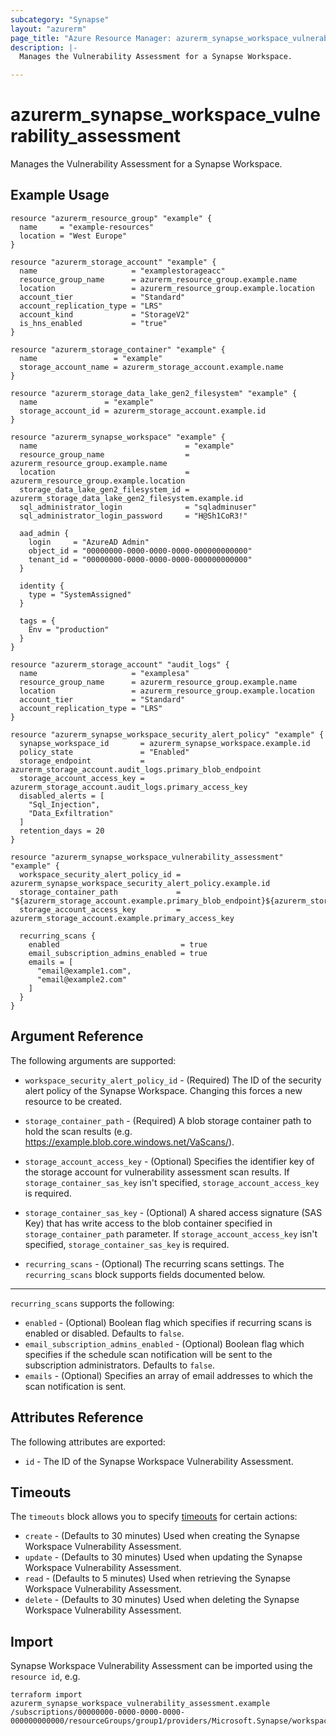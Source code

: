 ```yaml
---
subcategory: "Synapse"
layout: "azurerm"
page_title: "Azure Resource Manager: azurerm_synapse_workspace_vulnerability_assessment"
description: |-
  Manages the Vulnerability Assessment for a Synapse Workspace.

---
```


# azurerm_synapse_workspace_vulnerability_assessment

Manages the Vulnerability Assessment for a Synapse Workspace.

## Example Usage

```hcl
resource "azurerm_resource_group" "example" {
  name     = "example-resources"
  location = "West Europe"
}

resource "azurerm_storage_account" "example" {
  name                     = "examplestorageacc"
  resource_group_name      = azurerm_resource_group.example.name
  location                 = azurerm_resource_group.example.location
  account_tier             = "Standard"
  account_replication_type = "LRS"
  account_kind             = "StorageV2"
  is_hns_enabled           = "true"
}

resource "azurerm_storage_container" "example" {
  name                 = "example"
  storage_account_name = azurerm_storage_account.example.name
}

resource "azurerm_storage_data_lake_gen2_filesystem" "example" {
  name               = "example"
  storage_account_id = azurerm_storage_account.example.id
}

resource "azurerm_synapse_workspace" "example" {
  name                                 = "example"
  resource_group_name                  = azurerm_resource_group.example.name
  location                             = azurerm_resource_group.example.location
  storage_data_lake_gen2_filesystem_id = azurerm_storage_data_lake_gen2_filesystem.example.id
  sql_administrator_login              = "sqladminuser"
  sql_administrator_login_password     = "H@Sh1CoR3!"

  aad_admin {
    login     = "AzureAD Admin"
    object_id = "00000000-0000-0000-0000-000000000000"
    tenant_id = "00000000-0000-0000-0000-000000000000"
  }

  identity {
    type = "SystemAssigned"
  }

  tags = {
    Env = "production"
  }
}

resource "azurerm_storage_account" "audit_logs" {
  name                     = "examplesa"
  resource_group_name      = azurerm_resource_group.example.name
  location                 = azurerm_resource_group.example.location
  account_tier             = "Standard"
  account_replication_type = "LRS"
}

resource "azurerm_synapse_workspace_security_alert_policy" "example" {
  synapse_workspace_id       = azurerm_synapse_workspace.example.id
  policy_state               = "Enabled"
  storage_endpoint           = azurerm_storage_account.audit_logs.primary_blob_endpoint
  storage_account_access_key = azurerm_storage_account.audit_logs.primary_access_key
  disabled_alerts = [
    "Sql_Injection",
    "Data_Exfiltration"
  ]
  retention_days = 20
}

resource "azurerm_synapse_workspace_vulnerability_assessment" "example" {
  workspace_security_alert_policy_id = azurerm_synapse_workspace_security_alert_policy.example.id
  storage_container_path             = "${azurerm_storage_account.example.primary_blob_endpoint}${azurerm_storage_container.example.name}/"
  storage_account_access_key         = azurerm_storage_account.example.primary_access_key

  recurring_scans {
    enabled                           = true
    email_subscription_admins_enabled = true
    emails = [
      "email@example1.com",
      "email@example2.com"
    ]
  }
}
```

## Argument Reference

The following arguments are supported:

* `workspace_security_alert_policy_id` - (Required) The ID of the security alert policy of the Synapse Workspace. Changing this forces a new resource to be created.

* `storage_container_path` - (Required) A blob storage container path to hold the scan results (e.g. https://example.blob.core.windows.net/VaScans/).

* `storage_account_access_key` - (Optional) Specifies the identifier key of the storage account for vulnerability assessment scan results. If `storage_container_sas_key` isn't specified, `storage_account_access_key` is required.

* `storage_container_sas_key` - (Optional) A shared access signature (SAS Key) that has write access to the blob container specified in `storage_container_path` parameter. If `storage_account_access_key` isn't specified, `storage_container_sas_key` is required.

* `recurring_scans` - (Optional) The recurring scans settings. The `recurring_scans` block supports fields documented below.

---

`recurring_scans` supports the following:

* `enabled` - (Optional) Boolean flag which specifies if recurring scans is enabled or disabled. Defaults to `false`.
* `email_subscription_admins_enabled` - (Optional) Boolean flag which specifies if the schedule scan notification will be sent to the subscription administrators. Defaults to `false`.
* `emails` - (Optional) Specifies an array of email addresses to which the scan notification is sent.

## Attributes Reference

The following attributes are exported:

* `id` - The ID of the Synapse Workspace Vulnerability Assessment.

## Timeouts

The `timeouts` block allows you to specify [timeouts](https://www.terraform.io/docs/configuration/resources.html#timeouts) for certain actions:

* `create` - (Defaults to 30 minutes) Used when creating the Synapse Workspace Vulnerability Assessment.
* `update` - (Defaults to 30 minutes) Used when updating the Synapse Workspace Vulnerability Assessment.
* `read` - (Defaults to 5 minutes) Used when retrieving the Synapse Workspace Vulnerability Assessment.
* `delete` - (Defaults to 30 minutes) Used when deleting the Synapse Workspace Vulnerability Assessment.

## Import

Synapse Workspace Vulnerability Assessment can be imported using the `resource id`, e.g.

```shell
terraform import azurerm_synapse_workspace_vulnerability_assessment.example /subscriptions/00000000-0000-0000-0000-000000000000/resourceGroups/group1/providers/Microsoft.Synapse/workspaces/workspace1/vulnerabilityAssessments/default
```
